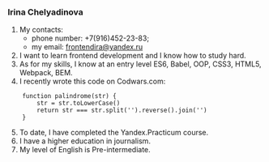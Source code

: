### Irina Chelyadinova
1. My contacts: 
   * phone number: +7(916)452-23-83; 
   * my email: frontendira@yandex.ru
2. I want to learn frontend development and I know how to study hard.
3. As for my skills, I know at an entry level ES6, Babel, OOP, CSS3, HTML5, Webpack, BEM.
4. I recently wrote this code on Codwars.com:
```
    function palindrome(str) {
        str = str.toLowerCase()
        return str === str.split('').reverse().join('')
    }
```
5. To date, I have completed the Yandex.Practicum course.
6. I have a higher education in journalism.
7. My level of English is Pre-intermediate.
